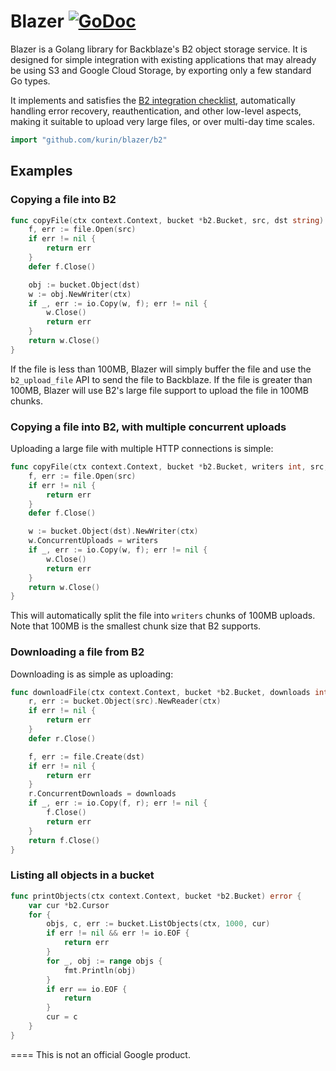 Blazer [![GoDoc](https://godoc.org/github.com/kurin/blazer/b2?status.svg)](https://godoc.org/github.com/kurin/blazer/b2)
====

Blazer is a Golang library for Backblaze's B2 object storage service.  It is
designed for simple integration with existing applications that may already be
using S3 and Google Cloud Storage, by exporting only a few standard Go types.

It implements and satisfies the [B2 integration
checklist](https://www.backblaze.com/b2/docs/integration_checklist.html),
automatically handling error recovery, reauthentication, and other low-level
aspects, making it suitable to upload very large files, or over multi-day time
scales.

```go
import "github.com/kurin/blazer/b2"
```

## Examples

### Copying a file into B2

```go
func copyFile(ctx context.Context, bucket *b2.Bucket, src, dst string) error {
	f, err := file.Open(src)
	if err != nil {
		return err
	}
	defer f.Close()

	obj := bucket.Object(dst)
	w := obj.NewWriter(ctx)
	if _, err := io.Copy(w, f); err != nil {
		w.Close()
		return err
	}
	return w.Close()
}
```

If the file is less than 100MB, Blazer will simply buffer the file and use the
`b2_upload_file` API to send the file to Backblaze.  If the file is greater
than 100MB, Blazer will use B2's large file support to upload the file in 100MB
chunks.

### Copying a file into B2, with multiple concurrent uploads

Uploading a large file with multiple HTTP connections is simple:

```go
func copyFile(ctx context.Context, bucket *b2.Bucket, writers int, src, dst string) error {
	f, err := file.Open(src)
	if err != nil {
		return err
	}
	defer f.Close()

	w := bucket.Object(dst).NewWriter(ctx)
	w.ConcurrentUploads = writers
	if _, err := io.Copy(w, f); err != nil {
		w.Close()
		return err
	}
	return w.Close()
}
```

This will automatically split the file into `writers` chunks of 100MB uploads.
Note that 100MB is the smallest chunk size that B2 supports.

### Downloading a file from B2

Downloading is as simple as uploading:

```go
func downloadFile(ctx context.Context, bucket *b2.Bucket, downloads int, src, dst string) error {
	r, err := bucket.Object(src).NewReader(ctx)
	if err != nil {
		return err
	}
	defer r.Close()

	f, err := file.Create(dst)
	if err != nil {
		return err
	}
	r.ConcurrentDownloads = downloads
	if _, err := io.Copy(f, r); err != nil {
		f.Close()
		return err
	}
	return f.Close()
}
```

### Listing all objects in a bucket

```go
func printObjects(ctx context.Context, bucket *b2.Bucket) error {
	var cur *b2.Cursor
	for {
		objs, c, err := bucket.ListObjects(ctx, 1000, cur)
		if err != nil && err != io.EOF {
			return err
		}
		for _, obj := range objs {
			fmt.Println(obj)
		}
		if err == io.EOF {
			return
		}
		cur = c
	}
}
```
====
This is not an official Google product.
